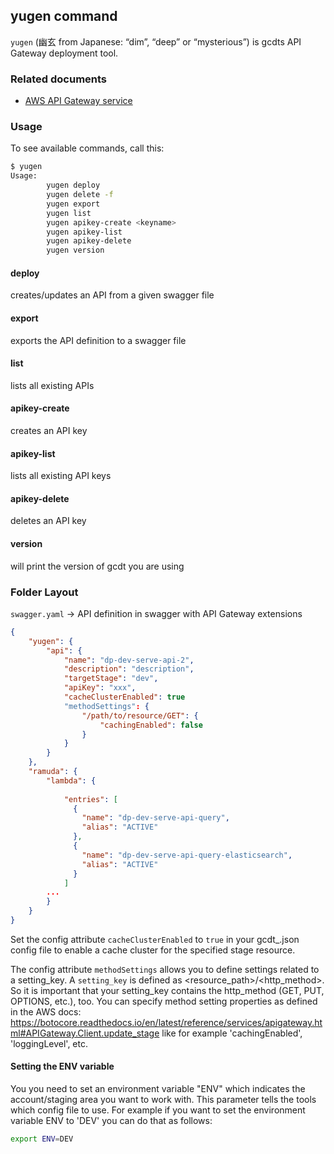 ## yugen command

`yugen` (幽玄 from Japanese: “dim”, “deep” or “mysterious”) is gcdts API Gateway deployment tool.

### Related documents

* [AWS API Gateway service](https://aws.amazon.com/api-gateway/)

### Usage

To see available commands, call this:
```bash
$ yugen
Usage:
        yugen deploy
        yugen delete -f
        yugen export
        yugen list
        yugen apikey-create <keyname>
        yugen apikey-list
        yugen apikey-delete
        yugen version
```
#### deploy
creates/updates an API from a given swagger file

#### export
exports the API definition to a swagger file

#### list
lists all existing APIs

#### apikey-create
creates an API key

#### apikey-list
lists all existing API keys

#### apikey-delete
deletes an API key

#### version
will print the version of gcdt you are using

### Folder Layout

`swagger.yaml` -> API definition in swagger with API Gateway extensions

``` json
{
    "yugen": {
        "api": {
            "name": "dp-dev-serve-api-2",
            "description": "description",
            "targetStage": "dev",
            "apiKey": "xxx",
            "cacheClusterEnabled": true
            "methodSettings": {
                "/path/to/resource/GET": {
                    "cachingEnabled": false
                }
            }
        }
    },
    "ramuda": {
        "lambda": {
        
            "entries": [
              {
                "name": "dp-dev-serve-api-query",
                "alias": "ACTIVE"
              },
              {
                "name": "dp-dev-serve-api-query-elasticsearch",
                "alias": "ACTIVE"
              }
            ]
        ...
        }
    }
}
```

Set the config attribute `cacheClusterEnabled` to `true` in your gcdt_<env>.json config file to enable a cache cluster for the specified stage resource.

The config attribute `methodSettings` allows you to define settings related to a setting_key. A `setting_key` is defined as <resource_path>/<http_method>. So it is important that your setting_key contains the http_method (GET, PUT, OPTIONS, etc.), too. You can specify method setting properties as defined in the AWS docs: https://botocore.readthedocs.io/en/latest/reference/services/apigateway.html#APIGateway.Client.update_stage like for example 'cachingEnabled', 'loggingLevel', etc.


#### Setting the ENV variable

You you need to set an environment variable "ENV" which indicates the account/staging area you want to work with. This parameter tells the tools which config file to use. For example if you want to set the environment variable ENV to 'DEV' you can do that as follows:
``` bash
export ENV=DEV
```
